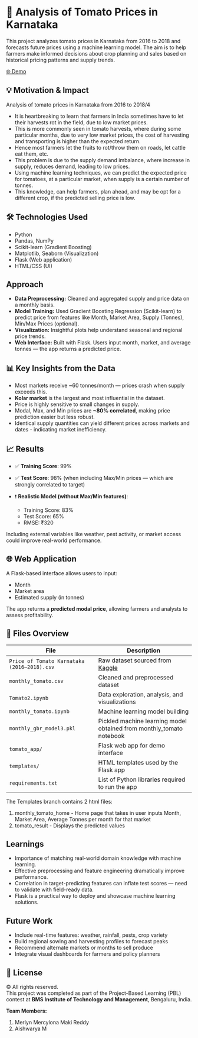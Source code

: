 # 🍅 Analysis of Tomato Prices in Karnataka

This project analyzes tomato prices in Karnataka from 2016 to 2018 and forecasts future prices using a machine learning model. The aim is to help farmers make informed decisions about crop planning and sales based on historical pricing patterns and supply trends.

[🌐 Demo](https://drive.google.com/file/d/15CCHZwvlRhmBjlY5jUqNidPYYGhNCo3c/view?usp=sharing) 

## 💡 Motivation & Impact

Analysis of tomato prices in Karnataka from 2016 to 2018/4

- It is heartbreaking to learn that farmers in India sometimes have to let their harvests rot in the field, due to low market prices.
- This is more commonly seen in tomato harvests, where during some particular months, due to very low market prices, the cost of harvesting and transporting is higher than the expected return.
- Hence most farmers let the fruits to rot/throw them on roads, let cattle eat them, etc.
- This problem is due to the supply demand imbalance, where increase in supply, reduces demand, leading to low prices.
- Using machine learning techniques, we can predict the expected price for tomatoes, at a particular market, when supply is a certain number of tonnes.
- This knowledge, can help farmers, plan ahead, and may be opt for a different crop, if the predicted selling price is low.

## 🛠 Technologies Used

- Python
- Pandas, NumPy
- Scikit-learn (Gradient Boosting)
- Matplotlib, Seaborn (Visualization)
- Flask (Web application)
- HTML/CSS (UI)

## Approach

- **Data Preprocessing:** Cleaned and aggregated supply and price data on a monthly basis.
- **Model Training:** Used Gradient Boosting Regression (Scikit-learn) to predict price from features like  Month, Market Area, Supply (Tonnes), Min/Max Prices (optional).
- **Visualization:** Insightful plots help understand seasonal and regional price trends.
- **Web Interface:** Built with Flask. Users input month, market, and average tonnes — the app returns a predicted price.

## 📊 Key Insights from the Data

- Most markets receive ~60 tonnes/month — prices crash when supply exceeds this.
- **Kolar market** is the largest and most influential in the dataset.
- Price is highly sensitive to small changes in supply.
- Modal, Max, and Min prices are **~80% correlated**, making price prediction easier but less robust.
- Identical supply quantities can yield different prices across markets and dates - indicating market inefficiency.

## 📈 Results

- ✅ **Training Score**: 99%  
- ✅ **Test Score**: 98% (when including Max/Min prices — which are strongly correlated to target)

- ❗ **Realistic Model (without Max/Min features)**:
  - Training Score: 83%
  - Test Score: 65%
  - RMSE: ₹320

Including external variables like weather, pest activity, or market access could improve real-world performance.

## 🌐 Web Application

A Flask-based interface allows users to input:
- Month
- Market area
- Estimated supply (in tonnes)

The app returns a **predicted modal price**, allowing farmers and analysts to assess profitability.

## 📂 Files Overview

| File | Description |
|------|-------------|
| `Price of Tomato Karnataka (2016–2018).csv` | Raw dataset sourced from [Kaggle](https://www.kaggle.com/vinayreddy4034/vegetablepricetomato) |
| `monthly_tomato.csv` | Cleaned and preprocessed dataset |
| `Tomato2.ipynb` | Data exploration, analysis, and visualizations |
| `monthly_tomato.ipynb` | Machine learning model building |
| `monthly_gbr_model3.pkl` | Pickled machine learning model obtained from monthly_tomato notebook |
| `tomato_app/` | Flask web app for demo interface |
| `templates/` | HTML templates used by the Flask app |
| `requirements.txt` | List of Python libraries required to run the app |

The Templates branch contains 2 html files: 
1. monthly_tomato_home - Home page that takes in user inputs Month, Market Area, Average Tonnes per month for that market 
2. tomato_result - Displays the predicted values

## Learnings

- Importance of matching real-world domain knowledge with machine learning.
- Effective preprocessing and feature engineering dramatically improve performance.
- Correlation in target-predicting features can inflate test scores — need to validate with field-ready data.
- Flask is a practical way to deploy and showcase machine learning solutions.

## Future Work

- Include real-time features: weather, rainfall, pests, crop variety
- Build regional sowing and harvesting profiles to forecast peaks
- Recommend alternate markets or months to sell produce
- Integrate visual dashboards for farmers and policy planners

## 📜 License
© All rights reserved.  
This project was completed as part of the Project-Based Learning (PBL) contest at **BMS Institute of Technology and Management**, Bengaluru, India.

**Team Members:**
1. Merlyn Mercylona Maki Reddy  
2. Aishwarya M



